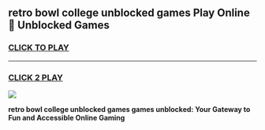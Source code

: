 
## retro bowl college unblocked games Play Online 👋 Unblocked Games
<h3>
<a href="https://premium.freeplayer.one?title=retro_bowl_college_unblocked_games&ref=19F">CLICK TO PLAY</a></h3>
<hr>

<h3>
<a href="https://premium.freeplayer.one?title=retro_bowl_college_unblocked_games&ref=19F">CLICK 2 PLAY</a>
  
</h3>

<a href="https://premium.freeplayer.one?title=retro_bowl_college_unblocked_games&ref=19F"><img src="https://clearcache.store/games.png"></a>


**retro bowl college unblocked games games unblocked: Your Gateway to Fun and Accessible Online Gaming**
